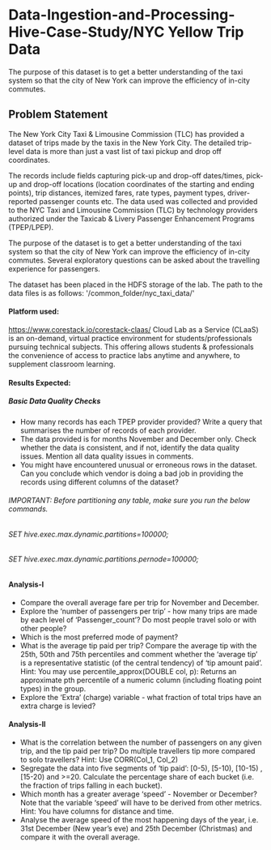 # Data-Ingestion-and-Processing-Hive-Case-Study/NYC Yellow Trip Data
The purpose of this dataset is to get a better understanding of the taxi system so that the city of New York can improve the efficiency of in-city commutes.

## Problem Statement
The New York City Taxi & Limousine Commission (TLC) has provided a dataset of trips made by the taxis in the New York City. The detailed trip-level data is more than just a vast list of taxi pickup and drop off coordinates.  

The records include fields capturing pick-up and drop-off dates/times, pick-up and drop-off locations (location coordinates of the starting and ending points), trip distances, itemized fares, rate types, payment types, driver-reported passenger counts etc. The data used was collected and provided to the NYC Taxi and Limousine Commission (TLC) by technology providers authorized under the Taxicab & Livery Passenger Enhancement Programs (TPEP/LPEP).

The purpose of the dataset is to get a better understanding of the taxi system so that the city of New York can improve the efficiency of in-city commutes. Several exploratory questions can be asked about the travelling experience for passengers.

The dataset has been placed in the HDFS storage of the lab. The path to the data files is as follows: '/common_folder/nyc_taxi_data/'

#### Platform used:
https://www.corestack.io/corestack-claas/
Cloud Lab as a Service (CLaaS) is an on-demand, virtual practice environment for students/professionals pursuing technical subjects. This offering allows students & professionals the convenience of access to practice labs anytime and anywhere, to supplement classroom learning.

#### Results Expected:
##### Basic Data Quality Checks
- How many records has each TPEP provider provided? Write a query that summarises the number of records of each provider.
- The data provided is for months November and December only. Check whether the data is consistent, and if not, identify the data quality issues. Mention all data quality issues in comments.
- You might have encountered unusual or erroneous rows in the dataset. Can you conclude which vendor is doing a bad job in providing the records using different columns of the dataset?

###### IMPORTANT: Before partitioning any table, make sure you run the below commands.

###### SET hive.exec.max.dynamic.partitions=100000;
###### SET hive.exec.max.dynamic.partitions.pernode=100000;

#### Analysis-I

- Compare the overall average fare per trip for November and December.
- Explore the ‘number of passengers per trip’ - how many trips are made by each level of ‘Passenger_count’? Do most people travel solo or with other people?
- Which is the most preferred mode of payment?
- What is the average tip paid per trip? Compare the average tip with the 25th, 50th and 75th percentiles and comment whether the ‘average tip’ is a representative statistic (of the central tendency) of ‘tip amount paid’. Hint: You may use percentile_approx(DOUBLE col, p): Returns an approximate pth percentile of a numeric column (including floating point types) in the group.
- Explore the ‘Extra’ (charge) variable - what fraction of total trips have an extra charge is levied?

#### Analysis-II

- What is the correlation between the number of passengers on any given trip, and the tip paid per trip? Do multiple travellers tip more compared to solo travellers? Hint: Use CORR(Col_1, Col_2)
- Segregate the data into five segments of ‘tip paid’: [0-5), [5-10), [10-15) , [15-20) and >=20. Calculate the percentage share of each bucket (i.e. the fraction of trips falling in each bucket).
- Which month has a greater average ‘speed’ - November or December? Note that the variable ‘speed’ will have to be derived from other metrics. Hint: You have columns for distance and time.
- Analyse the average speed of the most happening days of the year, i.e. 31st December (New year’s eve) and 25th December (Christmas) and compare it with the overall average. 



